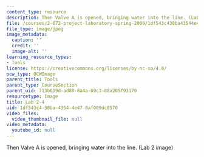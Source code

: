 ```yaml
---
content_type: resource
description: Then Valve A is opened, bringing water into the line. (Lab 2 image)
file: /courses/2-672-project-laboratory-spring-2009/1df543c438ba43544e478af009dc8570_lab24.jpg
file_type: image/jpeg
image_metadata:
  caption: ''
  credit: ''
  image-alt: ''
learning_resource_types:
- Tools
license: https://creativecommons.org/licenses/by-nc-sa/4.0/
ocw_type: OCWImage
parent_title: Tools
parent_type: CourseSection
parent_uid: 713b619d-ad80-8a4a-69c3-88a205f93170
resourcetype: Image
title: Lab 2-4
uid: 1df543c4-38ba-4354-4e47-8af009dc8570
video_files:
  video_thumbnail_file: null
video_metadata:
  youtube_id: null
---
```

Then Valve A is opened, bringing water into the line. (Lab 2 image)